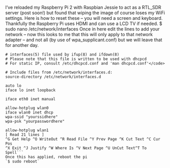 I’ve reloaded my Raspberry Pi 2 with Raspbian Jessie to act as a RTL_SDR server (post soon!) but found that wiping the image of course loses my WiFi settings.
Here is how to reset these – you will need a screen and keyboard. Thankfully the Raspberry Pi uses HDMI and can use a LCD TV if needed.
$ sudo nano /etc/network/interfaces
Once in here edit the lines to add your network – now this looks to me that this will only apply to that network adapter – and not all (by use of wpa_supplicant.conf) but we will leave that for another day.
```GNU nano 2.2.6         File: /etc/network/interfaces
# interfaces(5) file used by ifup(8) and ifdown(8)
# Please note that this file is written to be used with dhcpcd
# For static IP, consult /etc/dhcpcd.conf and 'man dhcpcd.conf'</code>

# Include files from /etc/network/interfaces.d:
source-directory /etc/network/interfaces.d

auto lo
iface lo inet loopback

iface eth0 inet manual

allow-hotplug wlan0
iface wlan0 inet dhcp
wpa-ssid "yourssidhere"
wpa-psk "yourpasswordhere"

allow-hotplug wlan1
[ Read 21 lines ]
^G Get Help ^O WriteOut ^R Read File ^Y Prev Page ^K Cut Text ^C Cur Pos
^X Exit ^J Justify ^W Where Is ^V Next Page ^U UnCut Text^T To Spell```
Once this has applied, reboot the pi
`$ sudo reboot`
